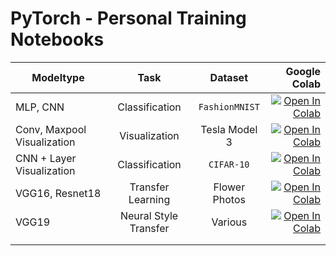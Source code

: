 # PyTorch - Personal Training Notebooks

| Modeltype |      Task      |  Dataset | Google Colab |
|-----------|:--------------:|:--------:|------:|
| MLP, CNN          | Classification | `FashionMNIST`         | [![Open In Colab](https://colab.research.google.com/assets/colab-badge.svg)](https://colab.research.google.com/github/Martin-PhilippIrsch/PyTorch_training/blob/master/FashionMNIST_MLP_CNN_v1.ipynb)      |
 Conv, Maxpool Visualization         | Visualization | Tesla Model 3         | [![Open In Colab](https://colab.research.google.com/assets/colab-badge.svg)](https://colab.research.google.com/github/Martin-PhilippIrsch/PyTorch_training/blob/master/Visualize_Conv_Maxpool_v1.ipynb)      |
| CNN + Layer Visualization      | Classification | `CIFAR-10` |    [![Open In Colab](https://colab.research.google.com/assets/colab-badge.svg)](https://colab.research.google.com/github/Martin-PhilippIrsch/PyTorch_training/blob/master/CIFAR_CNN_v1.ipynb)   |
| VGG16, Resnet18          |  Transfer Learning             | Flower Photos        | [![Open In Colab](https://colab.research.google.com/assets/colab-badge.svg)](https://colab.research.google.com/github/Martin-PhilippIrsch/PyTorch_training/blob/master/Transfer_Learning_v1.ipynb)      |
| VGG19          |  Neural Style Transfer              |  Various     | [![Open In Colab](https://colab.research.google.com/assets/colab-badge.svg)](https://colab.research.google.com/github/Martin-PhilippIrsch/PyTorch_training/blob/master/Neural_Style_Transfer_v1.ipynb)      |
|           |                |          |       |
|           |                |          |       |




